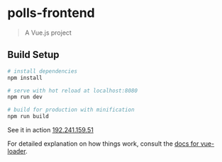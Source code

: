 # polls-frontend

> A Vue.js project

## Build Setup

``` bash
# install dependencies
npm install

# serve with hot reload at localhost:8080
npm run dev

# build for production with minification
npm run build
```
See it in action
[192.241.159.51](http://192.241.159.51)

For detailed explanation on how things work, consult the [docs for vue-loader](http://vuejs.github.io/vue-loader).

